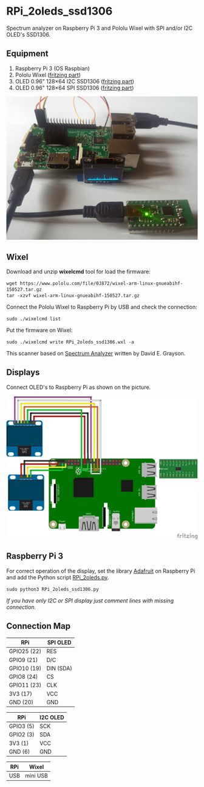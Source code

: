 # RPi_2oleds_ssd1306

Spectrum analyzer on Raspberry Pi 3 and Pololu Wixel with SPI and/or I2C OLED's SSD1306.

## Equipment

1. Raspberry Pi 3 (OS Raspbian)
2. Pololu Wixel ([fritzing part](../fritzing-parts/OLED%200.96%20128x64%20I2C%20SSD1306.fzpz))
3. OLED 0.96" 128×64 I2C SSD1306 ([fritzing part](../fritzing-parts/OLED%200.96%20128x64%20I2C%20SSD1306.fzpz))
4. OLED 0.96" 128×64 SPI SSD1306 ([fritzing part](../fritzing-parts/OLED%200.96%20128x64%20SPI%20SSD1306.fzpz))

![RPi_2oleds_ssd1306_photo](./pics/RPi_2oleds_ssd1306.png)

## Wixel

Download and unzip __wixelcmd__ tool for load the firmware:

```
wget https://www.pololu.com/file/0J872/wixel-arm-linux-gnueabihf-150527.tar.gz
tar -xzvf wixel-arm-linux-gnueabihf-150527.tar.gz
```

Connect the Pololu Wixel to Raspberry Pi by USB and check the connection:

```
sudo ./wixelcmd list
```

Put the firmware on Wixel:

```
sudo ./wixelcmd write RPi_2oleds_ssd1306.wxl -a
```

This scanner based on [Spectrum Analyzer](https://github.com/pololu/wixel-sdk/tree/dev/david/analyzer/apps/spectrum_analyzer) written by David E. Grayson.

## Displays

Connect OLED's to Raspberry Pi as shown on the picture.

![RPi_2oleds_ssd1306_scheme](./fritzing-scheme/RPi_2oleds_ssd1306_bb.png)

## Raspberry Pi 3

For correct operation of the display, set the library [Adafruit](https://github.com/adafruit/Adafruit_Python_SSD1306) on Raspberry Pi and add the Python script [RPi_2oleds.py](./RPi/RPi_2oleds_ssd1306.py).

```
sudo python3 RPi_2oleds_ssd1306.py
```

_If you have only I2C or SPI display just comment lines with missing connection._

## Connection Map

| RPi         | SPI OLED      |
| ----------- | ------------- |
| GPIO25 (22) | RES           |
| GPIO9 (21)  | D/C           |
| GPIO10 (19) | DIN (SDA)     |
| GPIO8 (24)  | CS            |
| GPIO11 (23) | CLK           |
| 3V3 (17)    | VCC           |
| GND (20)    | GND           |

| RPi         | I2C OLED      |
| ----------- | ------------- |
| GPIO3 (5)   | SCK           |
| GPIO2 (3)   | SDA           |
| 3V3 (1)     | VCC           |
| GND (6)     | GND           |

| RPi         | Wixel         |
| ----------- | ------------- |
| USB         | mini USB      |
